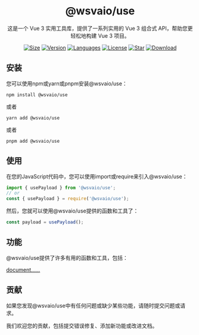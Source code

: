 <center>

# @wsvaio/use

这是一个 Vue 3 实用工具库，提供了一系列实用的 Vue 3 组合式 API，帮助您更轻松地构建 Vue 3 项目。

[![Size](https://img.shields.io/bundlephobia/minzip/@wsvaio/use/latest)](https://www.npmjs.com/package/@wsvaio/use) [![Version](https://img.shields.io/npm/v/@wsvaio/use)](https://www.npmjs.com/package/@wsvaio/use) [![Languages](https://img.shields.io/github/languages/top/wsvaio/use)](https://www.npmjs.com/package/@wsvaio/use) [![License](https://img.shields.io/npm/l/@wsvaio/use)](https://www.npmjs.com/package/@wsvaio/use) [![Star](https://img.shields.io/github/stars/wsvaio/use)](https://github.com/wsvaio/use) [![Download](https://img.shields.io/npm/dm/@wsvaio/use)](https://www.npmjs.com/package/@wsvaio/use)

</center>

## 安装

您可以使用npm或yarn或pnpm安装@wsvaio/use：

`npm install @wsvaio/use`

或者

`yarn add @wsvaio/use`

或者

`pnpm add @wsvaio/use`

## 使用

在您的JavaScript代码中，您可以使用import或require来引入@wsvaio/use：

``` javascript
import { usePayload } from '@wsvaio/use';
// or
const { usePayload } = require('@wsvaio/use');
```

然后，您就可以使用@wsvaio/use提供的函数和工具了：

``` javascript
const payload = usePayload();
```

## 功能

@wsvaio/use提供了许多有用的函数和工具，包括：

[document……](https://wsvaio.github.io/use/modules.html)

## 贡献

如果您发现@wsvaio/use中有任何问题或缺少某些功能，请随时提交问题或请求。

我们欢迎您的贡献，包括提交错误修复、添加新功能或改进文档。
